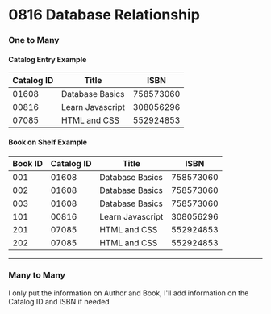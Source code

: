 # 0816 Database Relationship

### One to Many

#### Catalog Entry Example
| Catalog ID |    Title   | ISBN |  
|------|----------------|--------|
| 01608 | Database Basics | 758573060 |
| 00816 | Learn Javascript | 308056296 | 
| 07085 | HTML and CSS  | 552924853 |

#### Book on Shelf Example
| Book ID |  Catalog ID  |  Title   | ISBN | 
|------|----------------|--------|--------|
| 001 |01608 | Database Basics | 758573060 |
| 002 |01608 | Database Basics | 758573060 |
| 003 |01608 | Database Basics | 758573060 |
| 101 | 00816 | Learn Javascript | 308056296 |
| 201 | 07085  | HTML and CSS  | 552924853 |
| 202 | 07085 | HTML and CSS  | 552924853 |

**************************************

### Many to Many
I only put the information on Author and Book, I'll add information on the Catalog ID and ISBN if needed
